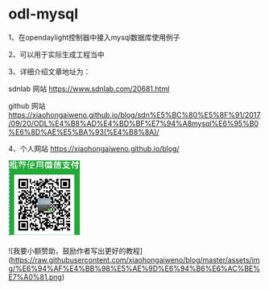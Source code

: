 # odl-mysql

1、在opendaylight控制器中接入mysql数据库使用例子

2、可以用于实际生成工程当中

3、详细介绍文章地址为：

sdnlab 网站
https://www.sdnlab.com/20681.html

github 网站
https://xiaohongaiweno.github.io/blog/sdn%E5%BC%80%E5%8F%91/2017/09/20/ODL%E4%B8%AD%E4%BD%BF%E7%94%A8mysql%E6%95%B0%E6%8D%AE%E5%BA%93(%E4%B8%8A)/

4、个人网站
https://xiaohongaiweno.github.io/blog/



![我要小额赞助，鼓励作者写出更好的教程](https://raw.githubusercontent.com/xiaohongaiweno/blog/master/assets/img/%E5%BE%AE%E4%BF%A1%E6%94%AF%E4%BB%98%E7%A0%81.png)


![我要小额赞助，鼓励作者写出更好的教程]
(https://raw.githubusercontent.com/xiaohongaiweno/blog/master/assets/img/%E6%94%AF%E4%BB%98%E5%AE%9D%E6%94%B6%E6%AC%BE%E7%A0%81.png)


